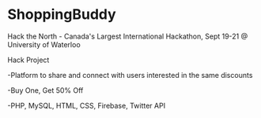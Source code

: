 ShoppingBuddy
=============

Hack the North - Canada's Largest International Hackathon,
Sept 19-21 @ University of Waterloo

Hack Project 

-Platform to share and connect with users interested in the same discounts

-Buy One, Get 50% Off

-PHP, MySQL, HTML, CSS, Firebase, Twitter API
